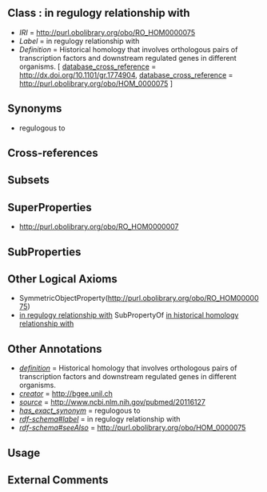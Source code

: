 
## Class : in regulogy relationship with

 * *IRI* = http://purl.obolibrary.org/obo/RO_HOM0000075
 * *Label* = in regulogy relationship with
 * *Definition* = Historical homology that involves orthologous pairs of transcription factors and downstream regulated genes in different organisms. [ [database_cross_reference](../../ef/oboInOwl#hasDbXref.md) = http://dx.doi.org/10.1101/gr.1774904, [database_cross_reference](../../ef/oboInOwl#hasDbXref.md) = http://purl.obolibrary.org/obo/HOM_0000075 ]

## Synonyms

 * regulogous to

## Cross-references


## Subsets


## SuperProperties

 * <http://purl.obolibrary.org/obo/RO_HOM0000007>

## SubProperties


## Other Logical Axioms

 * SymmetricObjectProperty(<http://purl.obolibrary.org/obo/RO_HOM0000075>)
 * [in regulogy relationship with](../../RO/75/RO_HOM0000075.md) SubPropertyOf [in historical homology relationship with](../../RO/07/RO_HOM0000007.md)

## Other Annotations

 * *[definition](../../IAO/15/IAO_0000115.md)* = Historical homology that involves orthologous pairs of transcription factors and downstream regulated genes in different organisms.
 * *[creator](../../or/creator.md)* = http://bgee.unil.ch
 * *[source](../../ce/source.md)* = http://www.ncbi.nlm.nih.gov/pubmed/20116127
 * *[has_exact_synonym](../../ym/oboInOwl#hasExactSynonym.md)* = regulogous to
 * *[rdf-schema#label](../../el/rdf-schema#label.md)* = in regulogy relationship with
 * *[rdf-schema#seeAlso](../../so/rdf-schema#seeAlso.md)* = http://purl.obolibrary.org/obo/HOM_0000075

## Usage


## External Comments

